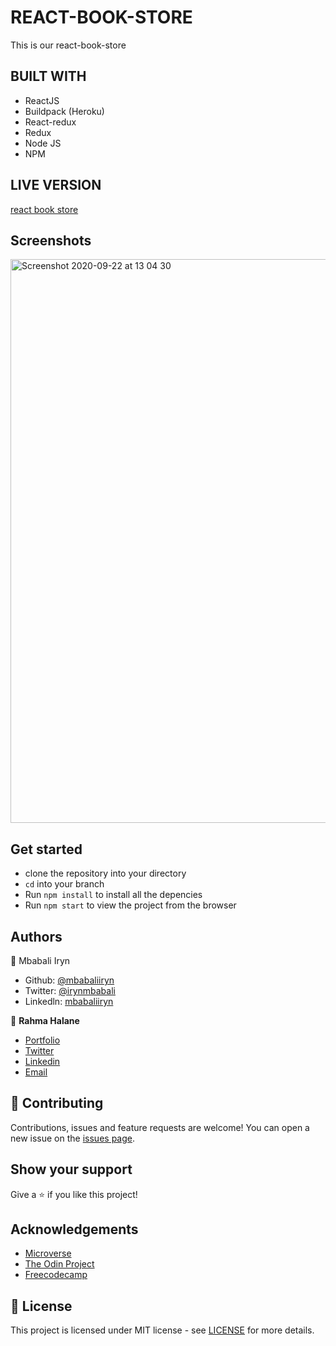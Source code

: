 # REACT-BOOK-STORE

This is our react-book-store

## BUILT WITH
- ReactJS
- Buildpack (Heroku)
- React-redux
- Redux
- Node JS
- NPM


## LIVE VERSION

[react book store ](https://mbabaliiryn.github.io/react-book-store/)

## Screenshots

<img width="902" alt="Screenshot 2020-09-22 at 13 04 30" src="https://user-images.githubusercontent.com/25789009/93869232-332bdb80-fcd4-11ea-8f49-d642c2fb200a.png">


## Get started
- clone the repository into your directory
- `cd` into your branch
- Run `npm install` to install all the depencies
- Run `npm start` to view the project from the browser



## Authors

👤 Mbabali Iryn

- Github: [@mbabaliiryn](https://github.com/mbabaliiryn)
- Twitter: [@irynmbabali](https://twitter.com/irynmbabali)
- Linkedln: [mbabaliiryn](https://www.linkedin.com/in/mbabaliiryn)

👤 **Rahma Halane**
- [Portfolio](https://raw.githack.com/imahnama/my-portfolio/develop/index.html)
- [Twitter](https://twitter.com/halane_rahma)
- [Linkedin](https://www.linkedin.com/in/rahmahalane/)
- [Email](mailto:Halane.rahma@gmail.com )


## 🤝 Contributing

Contributions, issues and feature requests are welcome!
You can open a new issue on the [issues page](https://github.com/OlukaDenis/fitaita/issues).

## Show your support

Give a ⭐️ if you like this project!

## Acknowledgements

- [Microverse](https://www.microverse.org/)
- [The Odin Project](https://www.theodinproject.com/)
- [Freecodecamp](http://freecodecamp.org/)

## 📝 License

This project is licensed under MIT license - see [LICENSE](/LICENSE) for more details.
